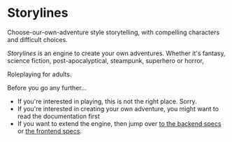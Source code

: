 # Storylines
Choose-our-own-adventure style storytelling, with compelling characters and difficult choices.

*Storylines* is an engine to create your own adventures. Whether it's fantasy, science fiction, post-apocalyptical, steampunk, superhero or horror,

Roleplaying for adults.

Before you go any further...

* If you're interested in playing, this is not the right place. Sorry.
* If you're interested in creating your own adventure, you might want to read the documentation first
* If you want to extend the engine, then jump over [to the backend specs](specs/backend.md) or [the frontend specs](specs/frontend.md).
